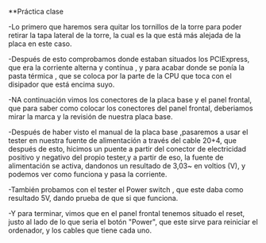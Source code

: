 **Práctica clase 

-Lo primero que haremos sera quitar los tornillos de la torre para poder retirar la tapa lateral de la torre, la cual es la que 
está más alejada de la placa en este caso.

-Después de esto comprobamos donde estaban situados los PCIExpress, que era la corriente alterna y contínua , y para acabar donde 
se ponía la pasta térmica , que se coloca por la parte de la CPU que toca con el disipador que está encima suyo.

-NA continuación vimos los conectores de la placa base y el panel frontal, que para saber como colocar los conectores del panel frontal,
deberiamos mirar la marca y la revisión de nuestra placa base.

-Después de haber visto el manual de la placa base ,pasaremos a usar el tester en nuestra fuente de alimentación a través del cable
20+4, que después de esto, hicimos un puente a partir del conector de electricidad positivo y negativo del propio tester,y a partir
de eso, la fuente de alimentación se activa, dandonos un resultado de 3,03~ en voltios (V), y podemos ver como funciona y pasa la 
corriente. 

-También probamos con el tester el Power switch , que este daba como resultado 5V, dando prueba de que si que funciona.

-Y para terminar, vimos que en el panel frontal tenemos situado el reset, justo al lado de lo que seria el botón "Power", que este 
sirve para reiniciar el ordenador, y los cables que tiene cada uno.
